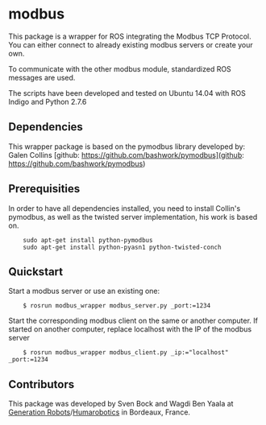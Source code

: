 
modbus
======

This package is a wrapper for ROS integrating the Modbus TCP Protocol.
You can either connect to already existing modbus servers or create your own.

To communicate with the other modbus module, standardized ROS messages are used.

The scripts have been developed and tested on Ubuntu 14.04 with ROS Indigo and Python 2.7.6

## Dependencies

This wrapper package is based on the pymodbus library developed by: Galen Collins
[github: https://github.com/bashwork/pymodbus](github: https://github.com/bashwork/pymodbus)

## Prerequisities

In order to have all dependencies installed, you need to install Collin's pymodbus, as well as the
twisted server implementation, his work is based on.
```
	sudo apt-get install python-pymodbus
	sudo apt-get install python-pyasn1 python-twisted-conch
```

## Quickstart

Start a modbus server or use an existing one:
```
	$ rosrun modbus_wrapper modbus_server.py _port:=1234
```
Start the corresponding modbus client on the same or another computer. 
If started on another computer, replace localhost with the IP of the modbus server
```
	$ rosrun modbus_wrapper modbus_client.py _ip:="localhost" _port:=1234
```

## Contributors

This package was developed by Sven Bock and Wagdi Ben Yaala at [Generation Robots](http://www.generationrobots.com/en/)/[Humarobotics](http://www.humarobotics.com) in Bordeaux, France.
